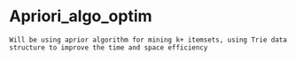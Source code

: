 # Apriori_algo_optim
    Will be using aprior algorithm for mining k+ itemsets, using Trie data structure to improve the time and space efficiency
